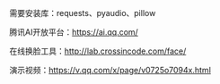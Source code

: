 需要安装库：requests、pyaudio、pillow

腾讯AI开放平台：https://ai.qq.com/



在线换脸工具：http://lab.crossincode.com/face/

演示视频：https://v.qq.com/x/page/v0725o7094x.html